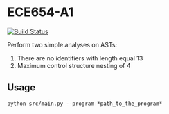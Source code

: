 # ECE654-A1  
[![Build Status](https://travis-ci.com/richard3983/ECE654-A1.svg?token=8FHpB6J7vdRyz684YQz8&branch=main)](https://travis-ci.com/richard3983/ECE654-A1)

Perform two simple analyses on ASTs:
1. There are no identifiers with length equal 13
2. Maximum control structure nesting of 4

## Usage

```
python src/main.py --program *path_to_the_program*
```